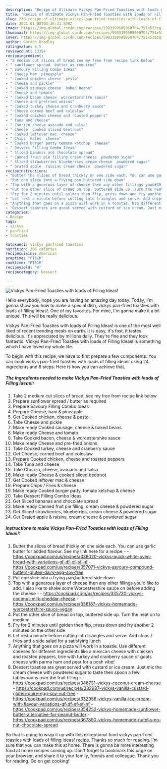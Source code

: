 ```yaml
---
description: "Recipe of Ultimate Vickys Pan-Fried Toasties with loads of Filling Ideas!"
title: "Recipe of Ultimate Vickys Pan-Fried Toasties with loads of Filling Ideas!"
slug: 239-recipe-of-ultimate-vickys-pan-fried-toasties-with-loads-of-filling-ideas
date: 2021-01-08T03:38:31.598Z
image: https://img-global.cpcdn.com/recipes/5983399605960704/751x532cq70/vickys-pan-fried-toasties-with-loads-of-filling-ideas-recipe-main-photo.jpg
thumbnail: https://img-global.cpcdn.com/recipes/5983399605960704/751x532cq70/vickys-pan-fried-toasties-with-loads-of-filling-ideas-recipe-main-photo.jpg
cover: https://img-global.cpcdn.com/recipes/5983399605960704/751x532cq70/vickys-pan-fried-toasties-with-loads-of-filling-ideas-recipe-main-photo.jpg
author: Gordon Bradley
ratingvalue: 4.5
reviewcount: 13394
recipeingredient:
- "2 medium cut slices of bread see my free from recipe link below"
- " sunflower spread  butter as required"
- " Savoury Filling Combo Ideas"
- " Cheese ham  pineapple"
- " Cooked chicken cheese  pesto"
- " Cheese and pickle"
- " Cooked sausage cheese  baked beans"
- " Cheese and tomato"
- " Cooked bacon cheese  worcestershire sauce"
- " Cheese and prefried onions"
- " Cooked turkey cheese and cranberry sauce"
- " Cheese corned beef and coleslaw"
- " Cooked chicken cheese and roasted peppers"
- " Tuna and cheese"
- " Chorizo cheese avocado and salsa"
- " Cheese  cooked sliced beetroot"
- " Cooked leftover mac  cheese"
- " Chips  Fries  cheese"
- " Cooked burger patty tomato ketchup  cheese"
- " Dessert Filling Combo Ideas"
- " Sliced bananas and chocolate spread"
- " Canned fruit pie filling cream cheese  powdered sugar"
- " Sliced strawberries blueberries cream cheese  powdered sugar"
- " Grated apple  raisins cream cheese  powdered sugar"
recipeinstructions:
- "Butter the slices of bread thickly on one side each. You can use garlic butter for added flavour. See my link here for a recipe  https://cookpad.com/us/recipes/338020-vickys-quick-white-oven-bread-with-variations-gf-df-ef-sf-nf https://cookpad.com/us/recipes/357071-vickys-savoury-compound-butters-gluten-dairy-egg-soy-free"
- "Put one slice into a frying pan,buttered side down"
- "Top with a generous layer of cheese then any other fillings you&#39;d like to add. I also like to shake some Worcestershire sauce on before adding the cheese  https://cookpad.com/us/recipes/335730-vickys-coconut-milk-cheddar-cheese https://cookpad.com/us/recipes/338187-vickys-homemade-worcestershire-sauce-vegan"
- "Put the other slice of bread on top, buttered side up. Turn the heat on to medium"
- "Fry for 2 minutes until golden then flip, press down and fry another 2 minutes on the other side"
- "Let rest a minute before cutting into triangles and serve. Add chips / fries and a side salad for a satisfying lunch"
- "Anything that goes on a pizza will work in a toastie. Use different cheeses for different ingredients like a mexican cheese with chicken and roasted peppers, brie with turkey and cranberry sauce or goats cheese with parma ham and pear for a posh vibe!"
- "Dessert toasties are great served with custard or ice cream. Just mix the cream cheese with powdered sugar to taste then spoon a few tablespoons over the fruit filling  https://cookpad.com/us/recipes/346731-vickys-coconut-cream-cheese https://cookpad.com/us/recipes/332987-vickys-vanilla-custard-gluten-dairy-egg-soy-nut-free https://cookpad.com/us/recipes/332956-vickys-vanilla-ice-cream-with-flavour-variations-gf-df-ef-sf-nf https://cookpad.com/us/recipes/354252-vickys-homemade-sunflower-butter-alternative-for-peanut-butter https://cookpad.com/us/recipes/367890-vickys-homemade-nutella-no-nut-chocolate-spread"
categories:
- Recipe
tags:
- vickys
- panfried
- toasties

katakunci: vickys panfried toasties 
nutrition: 206 calories
recipecuisine: American
preptime: "PT11M"
cooktime: "PT51M"
recipeyield: "4"
recipecategory: Dessert

---
```



![Vickys Pan-Fried Toasties with loads of Filling Ideas!](https://img-global.cpcdn.com/recipes/5983399605960704/751x532cq70/vickys-pan-fried-toasties-with-loads-of-filling-ideas-recipe-main-photo.jpg)

Hello everybody, hope you are having an amazing day today. Today, I'm gonna show you how to make a special dish, vickys pan-fried toasties with loads of filling ideas!. One of my favorites. For mine, I'm gonna make it a bit unique. This will be really delicious.

Vickys Pan-Fried Toasties with loads of Filling Ideas! is one of the most well liked of recent trending meals on earth. It is easy, it's fast, it tastes delicious. It's appreciated by millions daily. They're fine and they look fantastic. Vickys Pan-Fried Toasties with loads of Filling Ideas! is something which I have loved my whole life.




To begin with this recipe, we have to first prepare a few components. You can cook vickys pan-fried toasties with loads of filling ideas! using 24 ingredients and 8 steps. Here is how you can achieve that.

<!--inarticleads1-->

##### The ingredients needed to make Vickys Pan-Fried Toasties with loads of Filling Ideas!:

1. Take 2 medium cut slices of bread, see my free from recipe link below
1. Prepare  sunflower spread / butter as required
1. Prepare  Savoury Filling Combo Ideas
1. Prepare  Cheese, ham &amp; pineapple
1. Get  Cooked chicken, cheese &amp; pesto
1. Take  Cheese and pickle
1. Make ready  Cooked sausage, cheese &amp; baked beans
1. Make ready  Cheese and tomato
1. Take  Cooked bacon, cheese &amp; worcestershire sauce
1. Make ready  Cheese and pre-fried onions
1. Take  Cooked turkey, cheese and cranberry sauce
1. Get  Cheese, corned beef and coleslaw
1. Prepare  Cooked chicken, cheese and roasted peppers
1. Take  Tuna and cheese
1. Take  Chorizo, cheese, avocado and salsa
1. Make ready  Cheese &amp; cooked sliced beetroot
1. Get  Cooked leftover mac &amp; cheese
1. Prepare  Chips / Fries &amp; cheese
1. Make ready  Cooked burger patty, tomato ketchup &amp; cheese
1. Take  Dessert Filling Combo Ideas
1. Get  Sliced bananas and chocolate spread
1. Make ready  Canned fruit pie filling, cream cheese &amp; powdered sugar
1. Get  Sliced strawberries, blueberries, cream cheese &amp; powdered sugar
1. Get  Grated apple &amp; raisins, cream cheese &amp; powdered sugar




<!--inarticleads2-->

##### Instructions to make Vickys Pan-Fried Toasties with loads of Filling Ideas!:

1. Butter the slices of bread thickly on one side each. You can use garlic butter for added flavour. See my link here for a recipe -  - https://cookpad.com/us/recipes/338020-vickys-quick-white-oven-bread-with-variations-gf-df-ef-sf-nf - https://cookpad.com/us/recipes/357071-vickys-savoury-compound-butters-gluten-dairy-egg-soy-free
1. Put one slice into a frying pan,buttered side down
1. Top with a generous layer of cheese then any other fillings you&#39;d like to add. I also like to shake some Worcestershire sauce on before adding the cheese -  - https://cookpad.com/us/recipes/335730-vickys-coconut-milk-cheddar-cheese - https://cookpad.com/us/recipes/338187-vickys-homemade-worcestershire-sauce-vegan
1. Put the other slice of bread on top, buttered side up. Turn the heat on to medium
1. Fry for 2 minutes until golden then flip, press down and fry another 2 minutes on the other side
1. Let rest a minute before cutting into triangles and serve. Add chips / fries and a side salad for a satisfying lunch
1. Anything that goes on a pizza will work in a toastie. Use different cheeses for different ingredients like a mexican cheese with chicken and roasted peppers, brie with turkey and cranberry sauce or goats cheese with parma ham and pear for a posh vibe!
1. Dessert toasties are great served with custard or ice cream. Just mix the cream cheese with powdered sugar to taste then spoon a few tablespoons over the fruit filling -  - https://cookpad.com/us/recipes/346731-vickys-coconut-cream-cheese - https://cookpad.com/us/recipes/332987-vickys-vanilla-custard-gluten-dairy-egg-soy-nut-free - https://cookpad.com/us/recipes/332956-vickys-vanilla-ice-cream-with-flavour-variations-gf-df-ef-sf-nf - https://cookpad.com/us/recipes/354252-vickys-homemade-sunflower-butter-alternative-for-peanut-butter - https://cookpad.com/us/recipes/367890-vickys-homemade-nutella-no-nut-chocolate-spread




So that is going to wrap it up with this exceptional food vickys pan-fried toasties with loads of filling ideas! recipe. Thanks so much for reading. I'm sure that you can make this at home. There is gonna be more interesting food at home recipes coming up. Don't forget to bookmark this page on your browser, and share it to your family, friends and colleague. Thank you for reading. Go on get cooking!
